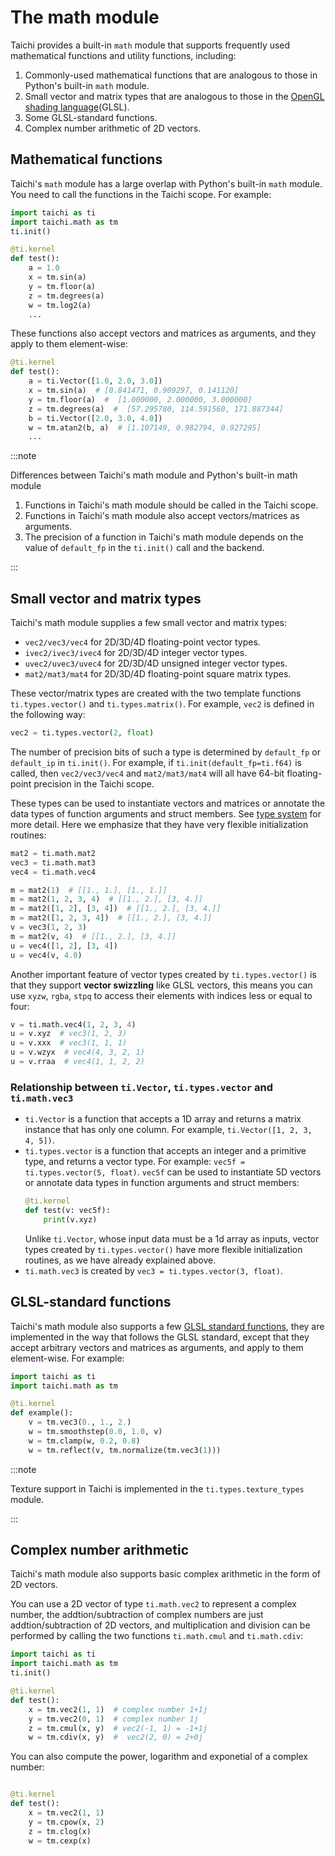 # The math module


Taichi provides a built-in `math` module that supports frequently used mathematical functions and utility functions, including:

1. Commonly-used mathematical functions that are analogous to those in Python's built-in `math` module.
2. Small vector and matrix types that are analogous to those in the [OpenGL shading language](https://www.khronos.org/opengl/wiki/OpenGL_Shading_Language)(GLSL).
3. Some GLSL-standard functions.
4. Complex number arithmetic of 2D vectors.



## Mathematical functions

Taichi's `math` module has a large overlap with Python's built-in `math` module. You need to call the functions in the Taichi scope. For example:

```python
import taichi as ti
import taichi.math as tm
ti.init()

@ti.kernel
def test():
    a = 1.0
    x = tm.sin(a)
    y = tm.floor(a)
    z = tm.degrees(a)
    w = tm.log2(a)
    ...
```

These functions also accept vectors and matrices as arguments, and they apply to them element-wise:

```python
@ti.kernel
def test():
    a = ti.Vector([1.0, 2.0, 3.0])
    x = tm.sin(a)  # [0.841471, 0.909297, 0.141120]
    y = tm.floor(a)  #  [1.000000, 2.000000, 3.000000]
    z = tm.degrees(a)  #  [57.295780, 114.591560, 171.887344]
    b = ti.Vector([2.0, 3.0, 4.0])
    w = tm.atan2(b, a)  # [1.107149, 0.982794, 0.927295]
    ...
```

:::note

Differences between Taichi's math module and Python's built-in math module

1. Functions in Taichi's math module should be called in the Taichi scope.
2. Functions in Taichi's math module also accept vectors/matrices as arguments.
3. The precision of a function in Taichi's math module depends on the value of `default_fp` in the `ti.init()` call and the backend.

:::

## Small vector and matrix types

Taichi's math module supplies a few small vector and matrix types:


+ `vec2/vec3/vec4` for 2D/3D/4D floating-point vector types.
+ `ivec2/ivec3/ivec4` for 2D/3D/4D integer vector types.
+ `uvec2/uvec3/uvec4` for 2D/3D/4D unsigned integer vector types.
+ `mat2/mat3/mat4` for 2D/3D/4D floating-point square matrix types.


These vector/matrix types are created with the two template functions `ti.types.vector()` and `ti.types.matrix()`. For example, `vec2` is defined in the following way:

```python
vec2 = ti.types.vector(2, float)
```

The number of precision bits of such a type is determined by `default_fp` or `default_ip` in `ti.init()`. For example, if `ti.init(default_fp=ti.f64)` is called, then `vec2/vec3/vec4` and `mat2/mat3/mat4` will all have 64-bit floating-point precision in the Taichi scope.

These types can be used to instantiate vectors and matrices or annotate the data types of function arguments and struct members. See [type system](../type_system/type.md) for more detail. Here we emphasize that they have very flexible initialization routines:

```python
mat2 = ti.math.mat2
vec3 = ti.math.mat3
vec4 = ti.math.vec4

m = mat2(1)  # [[1., 1.], [1., 1.]]
m = mat2(1, 2, 3, 4)  # [[1., 2.], [3, 4.]]
m = mat2([1, 2], [3, 4])  # [[1., 2.], [3, 4.]]
m = mat2([1, 2, 3, 4])  # [[1., 2.], [3, 4.]]
v = vec3(1, 2, 3)
m = mat2(v, 4)  # [[1., 2.], [3, 4.]]
u = vec4([1, 2], [3, 4])
u = vec4(v, 4.0)
```

Another important feature of vector types created by `ti.types.vector()` is that they support **vector swizzling** like GLSL vectors, this means you can use `xyzw`, `rgba`, `stpq` to access their elements with indices less or equal to four:


```python
v = ti.math.vec4(1, 2, 3, 4)
u = v.xyz  # vec3(1, 2, 3)
u = v.xxx  # vec3(1, 1, 1)
u = v.wzyx  # vec4(4, 3, 2, 1)
u = v.rraa  # vec4(1, 1, 2, 2)
```

### Relationship between `ti.Vector`, `ti.types.vector` and `ti.math.vec3`

+ `ti.Vector` is a function that accepts a 1D array and returns a matrix instance that has only one column. For example, `ti.Vector([1, 2, 3, 4, 5])`.
+ `ti.types.vector` is a function that accepts an integer and a primitive type, and returns a vector type. For example: `vec5f = ti.types.vector(5, float)`. `vec5f` can be used to instantiate 5D vectors or annotate data types in function arguments and struct members:
    ```python
    @ti.kernel
    def test(v: vec5f):
        print(v.xyz)
    ```
    Unlike `ti.Vector`, whose input data must be a 1d array as inputs, vector types created by `ti.types.vector()` have more flexible initialization routines, as we have already explained above.
+ `ti.math.vec3` is created by `vec3 = ti.types.vector(3, float)`.


## GLSL-standard functions


Taichi's math module also supports a few [GLSL standard functions](https://registry.khronos.org/OpenGL-Refpages/gl4/index.php), they are implemented in the way that follows the GLSL standard, except that they accept arbitrary vectors and matrices as arguments, and apply to them element-wise. For example:

```python
import taichi as ti
import taichi.math as tm

@ti.kernel
def example():
    v = tm.vec3(0., 1., 2.)
    w = tm.smoothstep(0.0, 1.0, v)
    w = tm.clamp(w, 0.2, 0.8)
    w = tm.reflect(v, tm.normalize(tm.vec3(1)))
```

:::note

Texture support in Taichi is implemented in the `ti.types.texture_types` module.

:::


## Complex number arithmetic

Taichi's math module also supports basic complex arithmetic in the form of 2D vectors.

You can use a 2D vector of type `ti.math.vec2` to represent a complex number, the addtion/subtraction of complex numbers are just addtion/subtraction of 2D vectors, and multiplication and division can be performed by calling the two functions `ti.math.cmul` and `ti.math.cdiv`:

```python
import taichi as ti
import taichi.math as tm
ti.init()

@ti.kernel
def test():
    x = tm.vec2(1, 1)  # complex number 1+1j
    y = tm.vec2(0, 1)  # complex number 1j
    z = tm.cmul(x, y)  # vec2(-1, 1) = -1+1j
    w = tm.cdiv(x, y)  #  vec2(2, 0) = 2+0j
```

You can also compute the power, logarithm and exponetial of a complex number:

```python

@ti.kernel
def test():
    x = tm.vec2(1, 1)
    y = tm.cpow(x, 2)
    z = tm.clog(x)
    w = tm.cexp(x)
```
